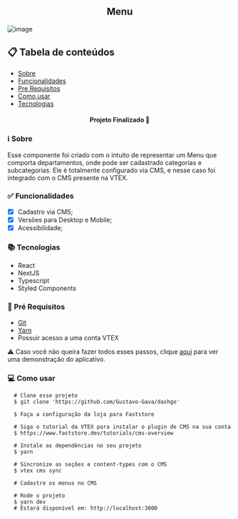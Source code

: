 <div align="center" >
  <h2>Menu</h1>
</div>

![image](https://user-images.githubusercontent.com/77810817/204598645-280713c0-6940-4f3c-ba57-b590feba9842.png)


## 📋 Tabela de conteúdos

* [Sobre](#sobre)
* [Funcionalidades](#funcionalidades)
* [Pre Requisitos](#requisitos)
* [Como usar](#como-usar)
* [Tecnologias](#tecnologias)

<h4 align="center">
  Projeto Finalizado 🚀  
</h4>

<h3 id="sobre">ℹ Sobre </h3>

Esse componente foi criado com o intuito de representar um Menu que comporta departamentos, onde pode ser cadastrado categorias e subcategorias.
Ele é totalmente configurado via CMS, e nesse caso foi integrado com o CMS presente na VTEX.

<h3 id="funcionalidades"> ✅ Funcionalidades </h3>
 
- [x] Cadastro via CMS;
- [x] Versões para Desktop e Mobile;
- [x] Acessibilidade;

<h3 id="tecnologias"> 📚 Tecnologias </h3>

- React
- NextJS
- Typescript
- Styled Components


<h3 id="requisitos">🔧 Pré Requisitos</h3> 

 * [Git](https://git-scm.com)
 * [Yarn](https://yarnpkg.com)
 * Possuir acesso a uma conta VTEX
 
⚠️ Caso você não queira fazer todos esses passos, clique [aqui](https://www.linkedin.com/feed/update/urn:li:activity:6842171166317142016/) para ver uma demonstração do aplicativo. 

<h3 id="como-usar">💻 Como usar</h3> 

```
  # Clone esse projeto 
  $ git clone 'https://github.com/Gustavo-Gava/dashgo'
  
  $ Faça a configuração da loja para Faststore
  
  # Siga o tutorial da VTEX para instalar o plugin de CMS na sua conta
  $ https://www.faststore.dev/tutorials/cms-overview
  
  # Instale as dependências no seu projeto
  $ yarn
  
  # Sincronize as seções e content-types com o CMS
  $ vtex cms sync
  
  # Cadastre os menus no CMS
 
  # Rode o projeto
  $ yarn dev
  # Estará disponível em: http://localhost:3000
```

